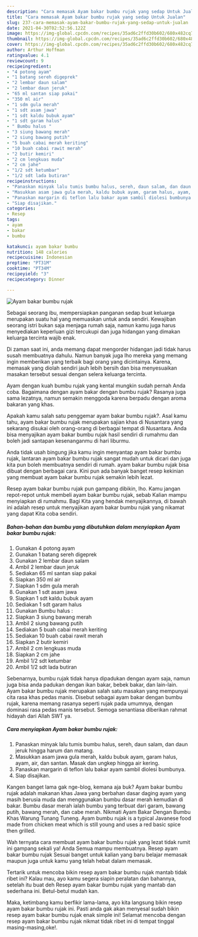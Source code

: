 ```yaml
---
description: "Cara memasak Ayam bakar bumbu rujak yang sedap Untuk Jualan"
title: "Cara memasak Ayam bakar bumbu rujak yang sedap Untuk Jualan"
slug: 237-cara-memasak-ayam-bakar-bumbu-rujak-yang-sedap-untuk-jualan
date: 2021-04-30T02:52:56.122Z
image: https://img-global.cpcdn.com/recipes/35ad6c2ffd30b602/680x482cq70/ayam-bakar-bumbu-rujak-foto-resep-utama.jpg
thumbnail: https://img-global.cpcdn.com/recipes/35ad6c2ffd30b602/680x482cq70/ayam-bakar-bumbu-rujak-foto-resep-utama.jpg
cover: https://img-global.cpcdn.com/recipes/35ad6c2ffd30b602/680x482cq70/ayam-bakar-bumbu-rujak-foto-resep-utama.jpg
author: Arthur Hoffman
ratingvalue: 4.1
reviewcount: 9
recipeingredient:
- "4 potong ayam"
- "1 batang sereh digeprek"
- "2 lembar daun salam"
- "2 lembar daun jeruk"
- "65 ml santan siap pakai"
- "350 ml air"
- "1 sdm gula merah"
- "1 sdt asam jawa"
- "1 sdt kaldu bubuk ayam"
- "1 sdt garam halus"
- " Bumbu halus "
- "3 siung bawang merah"
- "2 siung bawang putih"
- "5 buah cabai merah keriting"
- "10 buah cabai rawit merah"
- "2 butir kemiri"
- "2 cm lengkuas muda"
- "2 cm jahe"
- "1/2 sdt ketumbar"
- "1/2 sdt lada butiran"
recipeinstructions:
- "Panaskan minyak lalu tumis bumbu halus, sereh, daun salam, dan daun jeruk hingga harum dan matang."
- "Masukkan asam jawa gula merah, kaldu bubuk ayam, garam halus, ayam, air, dan santan. Masak dan ungkep hingga air kering."
- "Panaskan margarin di teflon lalu bakar ayam sambil diolesi bumbunya."
- "Siap disajikan."
categories:
- Resep
tags:
- ayam
- bakar
- bumbu

katakunci: ayam bakar bumbu 
nutrition: 148 calories
recipecuisine: Indonesian
preptime: "PT31M"
cooktime: "PT34M"
recipeyield: "3"
recipecategory: Dinner

---
```



![Ayam bakar bumbu rujak](https://img-global.cpcdn.com/recipes/35ad6c2ffd30b602/680x482cq70/ayam-bakar-bumbu-rujak-foto-resep-utama.jpg)

Sebagai seorang ibu, mempersiapkan panganan sedap buat keluarga merupakan suatu hal yang memuaskan untuk anda sendiri. Kewajiban seorang istri bukan saja menjaga rumah saja, namun kamu juga harus menyediakan keperluan gizi tercukupi dan juga hidangan yang dimakan keluarga tercinta wajib enak.

Di zaman  saat ini, anda memang dapat mengorder hidangan jadi tidak harus susah membuatnya dahulu. Namun banyak juga lho mereka yang memang ingin memberikan yang terbaik bagi orang yang dicintainya. Karena, memasak yang diolah sendiri jauh lebih bersih dan bisa menyesuaikan masakan tersebut sesuai dengan selera keluarga tercinta. 

Ayam dengan kuah bumbu rujak yang kental mungkin sudah pernah Anda coba. Bagaimana dengan ayam bakar dengan bumbu rujak? Rasanya juga sama lezatnya, namun semakin menggoda karena berpadu dengan aroma bakaran yang khas.

Apakah kamu salah satu penggemar ayam bakar bumbu rujak?. Asal kamu tahu, ayam bakar bumbu rujak merupakan sajian khas di Nusantara yang sekarang disukai oleh orang-orang di berbagai tempat di Nusantara. Anda bisa menyajikan ayam bakar bumbu rujak hasil sendiri di rumahmu dan boleh jadi santapan kesenanganmu di hari liburmu.

Anda tidak usah bingung jika kamu ingin menyantap ayam bakar bumbu rujak, lantaran ayam bakar bumbu rujak sangat mudah untuk dicari dan juga kita pun boleh membuatnya sendiri di rumah. ayam bakar bumbu rujak bisa dibuat dengan berbagai cara. Kini pun ada banyak banget resep kekinian yang membuat ayam bakar bumbu rujak semakin lebih lezat.

Resep ayam bakar bumbu rujak pun gampang dibikin, lho. Kamu jangan repot-repot untuk membeli ayam bakar bumbu rujak, sebab Kalian mampu menyiapkan di rumahmu. Bagi Kita yang hendak menyajikannya, di bawah ini adalah resep untuk menyajikan ayam bakar bumbu rujak yang nikamat yang dapat Kita coba sendiri.

<!--inarticleads1-->

##### Bahan-bahan dan bumbu yang dibutuhkan dalam menyiapkan Ayam bakar bumbu rujak:

1. Gunakan 4 potong ayam
1. Gunakan 1 batang sereh digeprek
1. Gunakan 2 lembar daun salam
1. Ambil 2 lembar daun jeruk
1. Sediakan 65 ml santan siap pakai
1. Siapkan 350 ml air
1. Siapkan 1 sdm gula merah
1. Gunakan 1 sdt asam jawa
1. Siapkan 1 sdt kaldu bubuk ayam
1. Sediakan 1 sdt garam halus
1. Gunakan  Bumbu halus :
1. Siapkan 3 siung bawang merah
1. Ambil 2 siung bawang putih
1. Sediakan 5 buah cabai merah keriting
1. Sediakan 10 buah cabai rawit merah
1. Siapkan 2 butir kemiri
1. Ambil 2 cm lengkuas muda
1. Siapkan 2 cm jahe
1. Ambil 1/2 sdt ketumbar
1. Ambil 1/2 sdt lada butiran


Sebenarnya, bumbu rujak tidak hanya dipadukan dengan ayam saja, namun juga bisa anda padukan dengan ikan bakar, bebek bakar, dan lain-lain. Ayam bakar bumbu rujak merupakan salah satu masakan yang mempunyai cita rasa khas pedas manis. Disebut sebagai ayam bakar dengan bumbu rujak, karena memang rasanya seperti rujak pada umumnya, dengan dominasi rasa pedas manis tersebut. Semoga senantiasa diberikan rahmat hidayah dari Allah SWT ya. 

<!--inarticleads2-->

##### Cara menyiapkan Ayam bakar bumbu rujak:

1. Panaskan minyak lalu tumis bumbu halus, sereh, daun salam, dan daun jeruk hingga harum dan matang.
1. Masukkan asam jawa gula merah, kaldu bubuk ayam, garam halus, ayam, air, dan santan. Masak dan ungkep hingga air kering.
1. Panaskan margarin di teflon lalu bakar ayam sambil diolesi bumbunya.
1. Siap disajikan.


Kangen banget lama gak nge-blog, kemana aja buk? Ayam bakar bumbu rujak adalah makanan khas Jawa yang berbahan dasar daging ayam yang masih berusia muda dan menggunakan bumbu dasar merah kemudian di bakar. Bumbu dasar merah ialah bumbu yang terbuat dari garam, bawang putih, bawang merah, dan cabe merah. Nikmati Ayam Bakar Dengan Bumbu Khas Warung Tunang Tuneng. Ayam bumbu rujak is a typical Javanese food made from chicken meat which is still young and uses a red basic spice then grilled. 

Wah ternyata cara membuat ayam bakar bumbu rujak yang lezat tidak rumit ini gampang sekali ya! Anda Semua mampu membuatnya. Resep ayam bakar bumbu rujak Sesuai banget untuk kalian yang baru belajar memasak maupun juga untuk kamu yang telah hebat dalam memasak.

Tertarik untuk mencoba bikin resep ayam bakar bumbu rujak mantab tidak ribet ini? Kalau mau, ayo kamu segera siapin peralatan dan bahannya, setelah itu buat deh Resep ayam bakar bumbu rujak yang mantab dan sederhana ini. Betul-betul mudah kan. 

Maka, ketimbang kamu berfikir lama-lama, ayo kita langsung bikin resep ayam bakar bumbu rujak ini. Pasti anda gak akan menyesal sudah bikin resep ayam bakar bumbu rujak enak simple ini! Selamat mencoba dengan resep ayam bakar bumbu rujak nikmat tidak ribet ini di tempat tinggal masing-masing,oke!.

